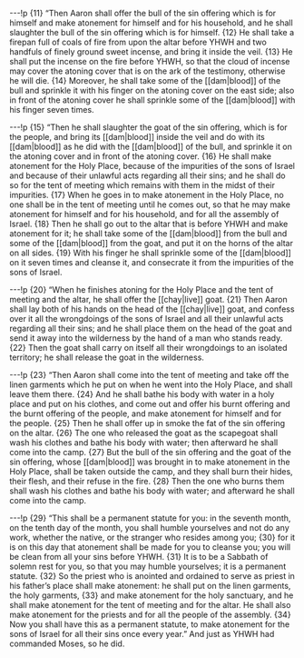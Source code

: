 ---!p
{11} “Then Aaron shall offer the bull of the sin offering which is for himself and make atonement for himself and for his household, and he shall slaughter the bull of the sin offering which is for himself. {12} He shall take a firepan full of coals of fire from upon the altar before YHWH and two handfuls of finely ground sweet incense, and bring it inside the veil. {13} He shall put the incense on the fire before YHWH, so that the cloud of incense may cover the atoning cover that is on the ark of the testimony, otherwise he will die. {14} Moreover, he shall take some of the [[dam|blood]] of the bull and sprinkle it with his finger on the atoning cover on the east side; also in front of the atoning cover he shall sprinkle some of the [[dam|blood]] with his finger seven times.

---!p
{15} “Then he shall slaughter the goat of the sin offering, which is for the people, and bring its [[dam|blood]] inside the veil and do with its [[dam|blood]] as he did with the [[dam|blood]] of the bull, and sprinkle it on the atoning cover and in front of the atoning cover. {16} He shall make atonement for the Holy Place, because of the impurities of the sons of Israel and because of their unlawful acts regarding all their sins; and he shall do so for the tent of meeting which remains with them in the midst of their impurities. {17} When he goes in to make atonement in the Holy Place, no one shall be in the tent of meeting until he comes out, so that he may make atonement for himself and for his household, and for all the assembly of Israel. {18} Then he shall go out to the altar that is before YHWH and make atonement for it; he shall take some of the [[dam|blood]] from the bull and some of the [[dam|blood]] from the goat, and put it on the horns of the altar on all sides. {19} With his finger he shall sprinkle some of the [[dam|blood]] on it seven times and cleanse it, and consecrate it from the impurities of the sons of Israel.

---!p
{20} “When he finishes atoning for the Holy Place and the tent of meeting and the altar, he shall offer the [[chay|live]] goat. {21} Then Aaron shall lay both of his hands on the head of the [[chay|live]] goat, and confess over it all the wrongdoings of the sons of Israel and all their unlawful acts regarding all their sins; and he shall place them on the head of the goat and send it away into the wilderness by the hand of a man who stands ready. {22} Then the goat shall carry on itself all their wrongdoings to an isolated territory; he shall release the goat in the wilderness.

---!p
{23} “Then Aaron shall come into the tent of meeting and take off the linen garments which he put on when he went into the Holy Place, and shall leave them there. {24} And he shall bathe his body with water in a holy place and put on his clothes, and come out and offer his burnt offering and the burnt offering of the people, and make atonement for himself and for the people. {25} Then he shall offer up in smoke the fat of the sin offering on the altar. {26} The one who released the goat as the scapegoat shall wash his clothes and bathe his body with water; then afterward he shall come into the camp. {27} But the bull of the sin offering and the goat of the sin offering, whose [[dam|blood]] was brought in to make atonement in the Holy Place, shall be taken outside the camp, and they shall burn their hides, their flesh, and their refuse in the fire. {28} Then the one who burns them shall wash his clothes and bathe his body with water; and afterward he shall come into the camp.

---!p
{29} “This shall be a permanent statute for you: in the seventh month, on the tenth day of the month, you shall humble yourselves and not do any work, whether the native, or the stranger who resides among you; {30} for it is on this day that atonement shall be made for you to cleanse you; you will be clean from all your sins before YHWH. {31} It is to be a Sabbath of solemn rest for you, so that you may humble yourselves; it is a permanent statute. {32} So the priest who is anointed and ordained to serve as priest in his father’s place shall make atonement: he shall put on the linen garments, the holy garments, {33} and make atonement for the holy sanctuary, and he shall make atonement for the tent of meeting and for the altar. He shall also make atonement for the priests and for all the people of the assembly. {34} Now you shall have this as a permanent statute, to make atonement for the sons of Israel for all their sins once every year.” And just as YHWH had commanded Moses, so he did.